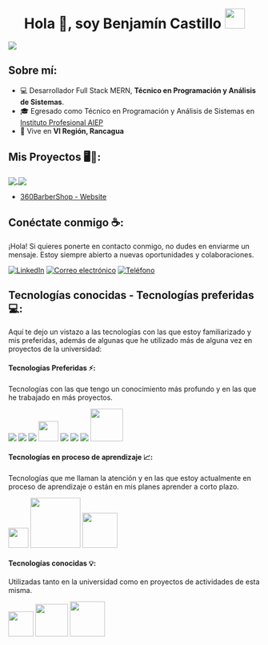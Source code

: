 <h1 align="center">Hola 👋, soy Benjamín Castillo <img height="40" src="https://emoji.gg/assets/emoji/7333-parrotdance.gif"></h1>
<img align="center" src="https://res.cloudinary.com/practicaldev/image/fetch/s--xq8xxUmL--/c_limit%2Cf_auto%2Cfl_progressive%2Cq_auto%2Cw_880/https://external-preview.redd.it/x7vVnP3L75Wh4ApmXedKjze9b7ZuH5h7oW-4xbHMiHQ.jpg%3Fauto%3Dwebp%26s%3Db7d6873eed8c442bb685a083b3b4bfff6dd009ac" />

## Sobre mí:

- 💻 Desarrollador Full Stack MERN, **Técnico en Programación y Análisis de Sistemas**.
- 🎓 Egresado como Técnico en Programación y Análisis de Sistemas en [Instituto Profesional AIEP](https://www.aiep.cl/)
- 🏡 Vive en **VI Región, Rancagua**

## Mis Proyectos 🖥️📝:

<a href="https://github.com/AkaBnja/HTML-CSS-Sass-Projects">
  <img align="center" src="https://github-readme-stats.vercel.app/api/pin/?username=AkaBnja&repo=HTML-CSS-Sass-Projects&theme=tokyonight" />
</a>

<a href="https://github.com/AkaBnja/JavaScript-Projects">
  <img align="center" src="https://github-readme-stats.vercel.app/api/pin/?username=AkaBnja&repo=JavaScript-Projects&theme=tokyonight" />
</a>

- <a href="https://github.com/AkaBnja/360BarberShopWebsite">360BarberShop - Website</a>

## Conéctate conmigo ☕:

¡Hola! Si quieres ponerte en contacto conmigo, no dudes en enviarme un mensaje. Estoy siempre abierto a nuevas oportunidades y colaboraciones.

[![LinkedIn](https://img.icons8.com/fluency/48/000000/linkedin.png "Tu LinkedIn")](https://www.linkedin.com/in/benjam%C3%ADn-castillo-21079325a/) [![Correo electrónico](https://img.icons8.com/fluency/48/000000/gmail.png "Tu Correo Electrónico")](mailto:benjamin.cst119@gmail.com) [![Teléfono](https://img.icons8.com/fluency/48/000000/phone-disconnected.png "Tu Número de Teléfono")](tel:998803179)

## Tecnologías conocidas - Tecnologías preferidas 💻:

Aquí te dejo un vistazo a las tecnologías con las que estoy familiarizado y mis preferidas, además de algunas que he utilizado más de alguna vez en proyectos de la universidad:

#### Tecnologías Preferidas ⚡:
Tecnologías con las que tengo un conocimiento más profundo y en las que he trabajado en más proyectos.

<img src="https://img.icons8.com/color/48/000000/html-5--v1.png"/> <img src="https://img.icons8.com/color/48/000000/css3.png"/> <img src="https://img.icons8.com/color/48/000000/sass.png"/>   <img src="https://static-00.iconduck.com/assets.00/tailwind-css-icon-512x307-1v56l8ed.png" width="40px"> <img src="https://img.icons8.com/color/48/000000/javascript--v1.png"/> <img src="https://img.icons8.com/office/48/000000/react.png"/> <img src="https://img.icons8.com/color/48/000000/mongodb.png"/>   <img src="https://upload.wikimedia.org/wikipedia/commons/thumb/d/d9/Node.js_logo.svg/2560px-Node.js_logo.svg.png" width="65px">

#### Tecnologías en proceso de aprendizaje 📈:
Tecnologías que me llaman la atención y en las que estoy actualmente en proceso de aprendizaje o están en mis planes aprender a corto plazo.

<img src="https://upload.wikimedia.org/wikipedia/commons/thumb/4/4c/Typescript_logo_2020.svg/2048px-Typescript_logo_2020.svg.png" width="40px" height="40px" /> <img src="https://i.pinimg.com/originals/f0/1f/69/f01f692c14ed47421cbc564ae4bf0ed3.png" width="100px" /> <img src="https://static-00.iconduck.com/assets.00/nextjs-icon-512x309-yynfidez.png"  width="70px" />

#### Tecnologías conocidas 💡:
Utilizadas tanto en la universidad como en proyectos de actividades de esta misma.

<img src="https://cdn.iconscout.com/icon/free/png-256/free-php-28-226043.png" width="50px" /> <img src="https://cdn.freebiesupply.com/logos/large/2x/mysql-logo-png-transparent.png" width="65px" /> <img src="https://openwhisk.apache.org/images/runtimes/icon-python-text-color-horz.png"  width="70px" />

